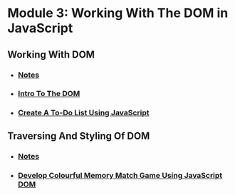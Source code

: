 # Module 3: Working With The DOM in JavaScript

## Working With DOM

- ### [Notes](./01-WorkingWithDOM/notes.md)
- ### [Intro To The DOM](./01-WorkingWithDOM/01-IntroToTheDom/)
- ### [Create A To-Do List Using JavaScript](./01-WorkingWithDOM/02-CreateAToDo/)

## Traversing And Styling Of DOM


- ### [Notes](./02-TraversingAndStylingOfDOM/notes.md)
- ### [Develop Colourful Memory Match Game Using JavaScript DOM](./02-TraversingAndStylingOfDOM/01-ColorfulMemoryGame/)
